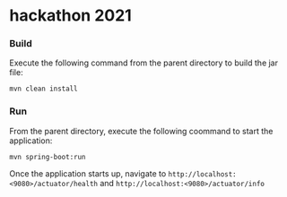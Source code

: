 # hackathon 2021

### Build
Execute the following command from the parent directory to build the jar file:</br>
```
mvn clean install
```

### Run
From the parent directory, execute the following coommand to start the application:</br>
```
mvn spring-boot:run
```

Once the application starts up, navigate to ```http://localhost:<9080>/actuator/health``` 
and ```http://localhost:<9080>/actuator/info```</br>
